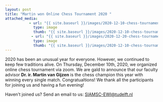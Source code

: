 ```yaml
---
layout: post
title: "Martin won Online Chess Tournament 2020 " 
attached_media:
           - url: "{{ site.baseurl }}/images/2020-12-10-chess-tournament/2020-12-10-chess-tournament-1.jpeg"
             type: image
             thumb: "{{ site.baseurl }}/images/2020-12-10-chess-tournament/2020-12-10-chess-tournament-1.jpeg"
            - url: "{{ site.baseurl }}/images/2020-12-20-chess-tournament/2020-12-10-chess-tournament-2.jpeg"
             type: image
             thumb: "{{ site.baseurl }}/images/2020-12-10-chess-tournament/2020-12-10-chess-tournament-2.jpeg"
---
```


2020 has been an unusual year for everyone. However, we continued to keep few traditions alive. On Thursday, December 10th, 2020, we organized online chess tournament via zoom. We are gald to announce that our faculty advisor **Dr. ir. Martin van Gijzen** is the chess champion this year with winning every single match. Congratualtions! We thank all the participants for joining us and having a fun evening!

Haven't joined us? Send an email to us: [SIAMSC-EWI@tudelft.nl]

[SIAMSC-EWI@tudelft.nl]: mailto:SIAMSC-EWI@tudelft.nl

